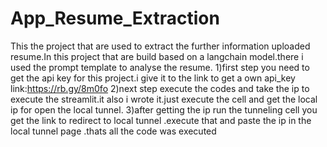 # App_Resume_Extraction
This the project that are used to extract the further information uploaded resume.In this project that are build based on a langchain model.there i used  the prompt template to analyse the resume.
 1)first step you need to get the api key for this project.i give it to the link to get a own api_key link:https://rb.gy/8m0fo
 2)next step execute the codes and take the ip to execute the streamlit.it also i wrote it.just execute the cell and get the local ip for open the local tunnel.
 3)after getting the ip run the tunneling cell you get the link to redirect to local tunnel .execute that and paste the ip in the local tunnel page .thats all the code was executed
